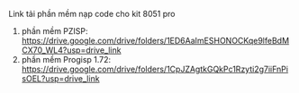Link tải phần mềm nạp code cho kit 8051 pro
1. phần mềm PZISP: https://drive.google.com/drive/folders/1ED6AaImESHONOCKqe9lfeBdMCX70_WL4?usp=drive_link
2. phần mềm Progisp 1.72: https://drive.google.com/drive/folders/1CpJZAgtkGQkPc1Rzyti2g7iiFnPisOEL?usp=drive_link
